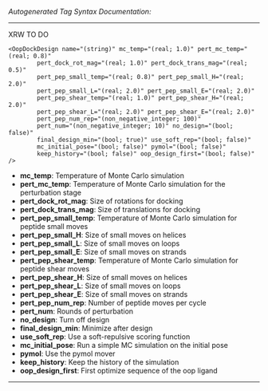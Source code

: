 _Autogenerated Tag Syntax Documentation:_

---
XRW TO DO

```
<OopDockDesign name="(string)" mc_temp="(real; 1.0)" pert_mc_temp="(real; 0.8)"
        pert_dock_rot_mag="(real; 1.0)" pert_dock_trans_mag="(real; 0.5)"
        pert_pep_small_temp="(real; 0.8)" pert_pep_small_H="(real; 2.0)"
        pert_pep_small_L="(real; 2.0)" pert_pep_small_E="(real; 2.0)"
        pert_pep_shear_temp="(real; 1.0)" pert_pep_shear_H="(real; 2.0)"
        pert_pep_shear_L="(real; 2.0)" pert_pep_shear_E="(real; 2.0)"
        pert_pep_num_rep="(non_negative_integer; 100)"
        pert_num="(non_negative_integer; 10)" no_design="(bool; false)"
        final_design_min="(bool; true)" use_soft_rep="(bool; false)"
        mc_initial_pose="(bool; false)" pymol="(bool; false)"
        keep_history="(bool; false)" oop_design_first="(bool; false)" />
```

-   **mc_temp**: Temperature of Monte Carlo simulation
-   **pert_mc_temp**: Temperature of Monte Carlo simulation for the perturbation stage
-   **pert_dock_rot_mag**: Size of rotations for docking
-   **pert_dock_trans_mag**: Size of translations for docking
-   **pert_pep_small_temp**: Temperature of Monte Carlo simulation for peptide small moves
-   **pert_pep_small_H**: Size of small moves on helices
-   **pert_pep_small_L**: Size of small moves on loops
-   **pert_pep_small_E**: Size of small moves on strands
-   **pert_pep_shear_temp**: Temperature of Monte Carlo simulation for peptide shear moves
-   **pert_pep_shear_H**: Size of small moves on helices
-   **pert_pep_shear_L**: Size of small moves on loops
-   **pert_pep_shear_E**: Size of small moves on strands
-   **pert_pep_num_rep**: Number of peptide moves per cycle
-   **pert_num**: Rounds of perturbation
-   **no_design**: Turn off design
-   **final_design_min**: Minimize after design
-   **use_soft_rep**: Use a soft-repulsive scoring function
-   **mc_initial_pose**: Run a simple MC simulation on the initial pose
-   **pymol**: Use the pymol mover
-   **keep_history**: Keep the history of the simulation
-   **oop_design_first**: First optimize sequence of the oop ligand

---
